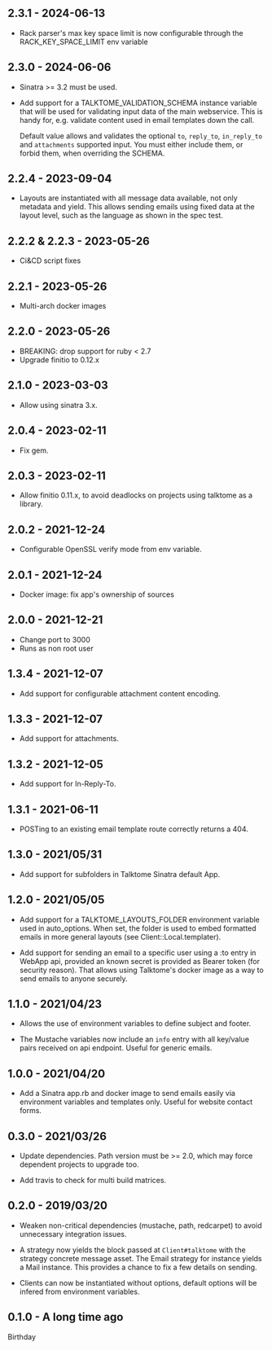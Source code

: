 ## 2.3.1 - 2024-06-13

* Rack parser's max key space limit is now configurable through the RACK_KEY_SPACE_LIMIT env variable

## 2.3.0 - 2024-06-06

* Sinatra >= 3.2 must be used.

* Add support for a TALKTOME_VALIDATION_SCHEMA instance variable
  that will be used for validating input data of the main webservice.
  This is handy for, e.g. validate content used in email templates
  down the call.

  Default value allows and validates the optional `to`, `reply_to`,
  `in_reply_to` and `attachments` supported input. You must either
  include them, or forbid them, when overriding the SCHEMA.

## 2.2.4 - 2023-09-04

* Layouts are instantiated with all message data available,
  not only metadata and yield. This allows sending emails
  using fixed data at the layout level, such as the language
  as shown in the spec test.

## 2.2.2 & 2.2.3 - 2023-05-26

* Ci&CD script fixes

## 2.2.1 - 2023-05-26

* Multi-arch docker images

## 2.2.0 - 2023-05-26

* BREAKING: drop support for ruby < 2.7
* Upgrade finitio to 0.12.x

## 2.1.0 - 2023-03-03

* Allow using sinatra 3.x.

## 2.0.4 - 2023-02-11

* Fix gem.

## 2.0.3 - 2023-02-11

* Allow finitio 0.11.x, to avoid deadlocks on projects using
  talktome as a library.

## 2.0.2 - 2021-12-24

* Configurable OpenSSL verify mode from env variable.
## 2.0.1 - 2021-12-24

* Docker image: fix app's ownership of sources
## 2.0.0 - 2021-12-21

* Change port to 3000
* Runs as non root user

## 1.3.4 - 2021-12-07

* Add support for configurable attachment content encoding.

## 1.3.3 - 2021-12-07

* Add support for attachments.

## 1.3.2 - 2021-12-05

* Add support for In-Reply-To.

## 1.3.1 - 2021-06-11

* POSTing to an existing email template route correctly returns a 404.

## 1.3.0 - 2021/05/31

* Add support for subfolders in Talktome Sinatra default App.

## 1.2.0 - 2021/05/05

* Add support for a TALKTOME_LAYOUTS_FOLDER environment variable used
  in auto_options. When set, the folder is used to embed formatted emails
  in more general layouts (see Client::Local.templater).

* Add support for sending an email to a specific user using a :to entry
  in WebApp api, provided an known secret is provided as Bearer token
  (for security reason). That allows using Talktome's docker image as a
  way to send emails to anyone securely.

## 1.1.0 - 2021/04/23

* Allows the use of environment variables to define subject and footer.

* The Mustache variables now include an `info` entry with all key/value
  pairs received on api endpoint. Useful for generic emails.

## 1.0.0 - 2021/04/20

* Add a Sinatra app.rb and docker image to send emails easily
  via environment variables and templates only. Useful for website
  contact forms.

## 0.3.0 - 2021/03/26

* Update dependencies. Path version must be >= 2.0, which may
  force dependent projects to upgrade too.

* Add travis to check for multi build matrices.

## 0.2.0 - 2019/03/20

* Weaken non-critical dependencies (mustache, path, redcarpet) to avoid unnecessary
  integration issues.

* A strategy now yields the block passed at `Client#talktome` with the strategy
  concrete message asset. The Email strategy for instance yields a Mail instance.
  This provides a chance to fix a few details on sending.

* Clients can now be instantiated without options, default options will be
  infered from environment variables.

## 0.1.0 - A long time ago

Birthday
